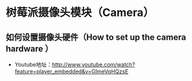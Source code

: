 # 树莓派摄像头模块（Camera）

## 如何设置摄像头硬件（How to set up the camera hardware ）

* Youtube地址：http://www.youtube.com/watch?feature=player_embedded&v=GImeVqHQzsE
